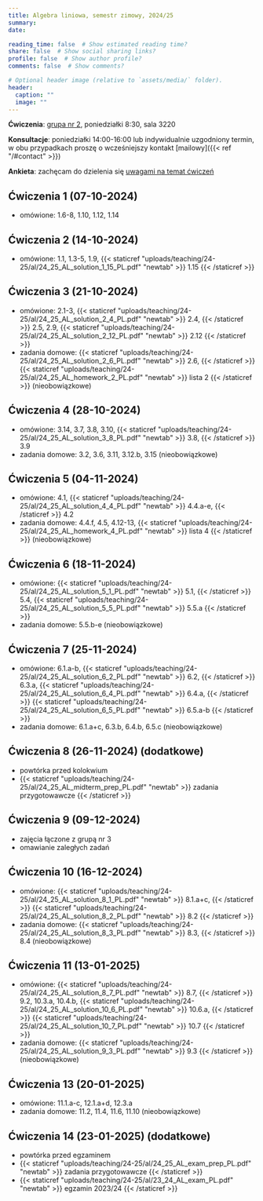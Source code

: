 ```yaml
---
title: Algebra liniowa, semestr zimowy, 2024/25
summary: 
date: 

reading_time: false  # Show estimated reading time?
share: false  # Show social sharing links?
profile: false  # Show author profile?
comments: false  # Show comments?

# Optional header image (relative to `assets/media/` folder).
header:
  caption: ""
  image: ""
---
```


**Ćwiczenia**: [grupa nr 2](https://usosweb.mimuw.edu.pl/kontroler.php?_action=katalog2/przedmioty/pokazZajecia&zaj_cyk_id=539777&gr_nr=2), poniedziałki 8:30, sala 3220

**Konsultacje**: poniedziałki 14:00-16:00 lub indywidualnie uzgodniony termin, w obu przypadkach proszę o wcześniejszy kontakt [mailowy]({{< ref "/#contact" >}})

**Ankieta**: zachęcam do dzielenia się [uwagami na temat ćwiczeń](https://docs.google.com/forms/d/e/1FAIpQLSfSoMb8Fyt6cVvc0bmzPR_cv38ibVP3MYOKfQvMBZvOqDjJ5A/viewform?usp=sf_link)

## Ćwiczenia 1 (07-10-2024)
- omówione: 1.6-8, 1.10, 1.12, 1.14

## Ćwiczenia 2 (14-10-2024)
- omówione: 1.1, 1.3-5, 1.9, {{< staticref "uploads/teaching/24-25/al/24_25_AL_solution_1_15_PL.pdf" "newtab" >}} 1.15 {{< /staticref >}}

## Ćwiczenia 3 (21-10-2024)
- omówione: 2.1-3, {{< staticref "uploads/teaching/24-25/al/24_25_AL_solution_2_4_PL.pdf" "newtab" >}} 2.4, {{< /staticref >}} 2.5, 2.9, {{< staticref "uploads/teaching/24-25/al/24_25_AL_solution_2_12_PL.pdf" "newtab" >}} 2.12 {{< /staticref >}}
- zadania domowe: {{< staticref "uploads/teaching/24-25/al/24_25_AL_solution_2_6_PL.pdf" "newtab" >}} 2.6, {{< /staticref >}} {{< staticref "uploads/teaching/24-25/al/24_25_AL_homework_2_PL.pdf" "newtab" >}} lista 2 {{< /staticref >}} (nieobowiązkowe)

## Ćwiczenia 4 (28-10-2024)
- omówione: 3.14, 3.7, 3.8, 3.10, {{< staticref "uploads/teaching/24-25/al/24_25_AL_solution_3_8_PL.pdf" "newtab" >}} 3.8, {{< /staticref >}} 3.9
- zadania domowe: 3.2, 3.6, 3.11, 3.12.b, 3.15 (nieobowiązkowe) 

## Ćwiczenia 5 (04-11-2024)
- omówione: 4.1, {{< staticref "uploads/teaching/24-25/al/24_25_AL_solution_4_4_PL.pdf" "newtab" >}} 4.4.a-e, {{< /staticref >}} 4.2
- zadania domowe: 4.4.f, 4.5, 4.12-13, {{< staticref "uploads/teaching/24-25/al/24_25_AL_homework_4_PL.pdf" "newtab" >}} lista 4 {{< /staticref >}} (nieobowiązkowe)

## Ćwiczenia 6 (18-11-2024)
- omówione: {{< staticref "uploads/teaching/24-25/al/24_25_AL_solution_5_1_PL.pdf" "newtab" >}} 5.1, {{< /staticref >}} 5.4, {{< staticref "uploads/teaching/24-25/al/24_25_AL_solution_5_5_PL.pdf" "newtab" >}} 5.5.a {{< /staticref >}}
- zadania domowe: 5.5.b-e (nieobowiązkowe)

## Ćwiczenia 7 (25-11-2024)
- omówione: 6.1.a-b, {{< staticref "uploads/teaching/24-25/al/24_25_AL_solution_6_2_PL.pdf" "newtab" >}} 6.2, {{< /staticref >}} 6.3.a, {{< staticref "uploads/teaching/24-25/al/24_25_AL_solution_6_4_PL.pdf" "newtab" >}} 6.4.a, {{< /staticref >}} {{< staticref "uploads/teaching/24-25/al/24_25_AL_solution_6_5_PL.pdf" "newtab" >}} 6.5.a-b {{< /staticref >}}
- zadania domowe: 6.1.a+c, 6.3.b, 6.4.b, 6.5.c (nieobowiązkowe)

## Ćwiczenia 8 (26-11-2024) (dodatkowe)
- powtórka przed kolokwium
- {{< staticref "uploads/teaching/24-25/al/24_25_AL_midterm_prep_PL.pdf" "newtab" >}} zadania przygotowawcze {{< /staticref >}}

## Ćwiczenia 9 (09-12-2024)
- zajęcia łączone z grupą nr 3
- omawianie zaległych zadań

## Ćwiczenia 10 (16-12-2024)
- omówione: {{< staticref "uploads/teaching/24-25/al/24_25_AL_solution_8_1_PL.pdf" "newtab" >}} 8.1.a+c, {{< /staticref >}} {{< staticref "uploads/teaching/24-25/al/24_25_AL_solution_8_2_PL.pdf" "newtab" >}} 8.2 {{< /staticref >}}
- zadania domowe: {{< staticref "uploads/teaching/24-25/al/24_25_AL_solution_8_3_PL.pdf" "newtab" >}} 8.3, {{< /staticref >}} 8.4 (nieobowiązkowe)

## Ćwiczenia 11 (13-01-2025)
- omówione: {{< staticref "uploads/teaching/24-25/al/24_25_AL_solution_8_7_PL.pdf" "newtab" >}} 8.7, {{< /staticref >}} 9.2, 10.3.a, 10.4.b, {{< staticref "uploads/teaching/24-25/al/24_25_AL_solution_10_6_PL.pdf" "newtab" >}} 10.6.a, {{< /staticref >}} {{< staticref "uploads/teaching/24-25/al/24_25_AL_solution_10_7_PL.pdf" "newtab" >}} 10.7 {{< /staticref >}}
- zadania domowe: {{< staticref "uploads/teaching/24-25/al/24_25_AL_solution_9_3_PL.pdf" "newtab" >}} 9.3 {{< /staticref >}} (nieobowiązkowe)

## Ćwiczenia 13 (20-01-2025)
- omówione: 11.1.a-c, 12.1.a+d, 12.3.a
- zadania domowe: 11.2, 11.4, 11.6, 11.10 (nieobowiązkowe)

## Ćwiczenia 14 (23-01-2025) (dodatkowe)
- powtórka przed egzaminem
- {{< staticref "uploads/teaching/24-25/al/24_25_AL_exam_prep_PL.pdf" "newtab" >}} zadania przygotowawcze {{< /staticref >}}
- {{< staticref "uploads/teaching/24-25/al/23_24_AL_exam_PL.pdf" "newtab" >}} egzamin 2023/24 {{< /staticref >}}



<!-- ## Ćwiczenia 2 (16-10-2023)
- omówione (seria 2): 1-3, {{< staticref "uploads/teaching/23-24/al/23_24_AL_solution_2_4_PL.pdf" "newtab" >}} 4 {{< /staticref >}}, 5, {{< staticref "uploads/teaching/23-24/al/23_24_AL_solution_2_6_PL.pdf" "newtab" >}} 6 {{< /staticref >}}, 9, {{< staticref "uploads/teaching/23-24/al/23_24_AL_solution_2_12_PL.pdf" "newtab" >}} 12 {{< /staticref >}}
- {{< staticref "uploads/teaching/23-24/al/23_24_AL_homework_2_PL.pdf" "newtab" >}} zadania domowe {{< /staticref >}} (nieobowiązkowe)

## Ćwiczenia 3 (23-10-2023)
- omówione (seria 3): 6, 7, {{< staticref "uploads/teaching/23-24/al/23_24_AL_solution_3_8_PL.pdf" "newtab" >}} 8 {{< /staticref >}}, 10, 14

## Ćwiczenia 4 (06-11-2023)
- omówione (seria 4): 1, 2, {{< staticref "uploads/teaching/23-24/al/23_24_AL_solution_4_4_PL.pdf" "newtab" >}} 4 {{< /staticref >}}
- {{< staticref "uploads/teaching/23-24/al/23_24_AL_homework_4_PL.pdf" "newtab" >}} zadania domowe {{< /staticref >}} (nieobowiązkowe)

## Ćwiczenia 5 (13-11-2023)
- omówione (seria 5): 1, 4, {{< staticref "uploads/teaching/23-24/al/23_24_AL_solution_5_5_PL.pdf" "newtab" >}} 5 {{< /staticref >}} (częściowo)

## Ćwiczenia 6 (20-11-2023)
- omówione (seria 6): 1, {{< staticref "uploads/teaching/23-24/al/23_24_AL_solution_6_2_PL.pdf" "newtab" >}} 2 {{< /staticref >}}, {{< staticref "uploads/teaching/23-24/al/23_24_AL_solution_6_4_PL.pdf" "newtab" >}} 4 {{< /staticref >}}

## Ćwiczenia 7 (20-11-2023) (dodatkowe)
- powtórka przed kolokwium
- {{< staticref "uploads/teaching/23-24/al/23_24_AL_midterm_prep_PL.pdf" "newtab" >}} zadania przygotowawcze {{< /staticref >}}
- omówione: {{< staticref "uploads/teaching/23-24/al/23_24_AL_solution_6_5_PL.pdf" "newtab" >}} 6.5 {{< /staticref >}} i 4, 6 z przygotowawczych -->
<!-- - od 14:15 do 16:00 w tej samej sali co ćwiczenia -->

<!-- ## Ćwiczenia 8 (27-11-2023)
- omówione: {{< staticref "uploads/teaching/23-24/al/23_24_AL_solution_midterm_exam_PL.pdf" "newtab" >}} zadania z kolokwium {{< /staticref >}}

## Ćwiczenia 9 (04-12-2023)
- omówione (seria 7): 2-5, 7, 9, 13

## Ćwiczenia 10 (18-12-2023)
- omówione (seria 8): {{< staticref "uploads/teaching/23-24/al/23_24_AL_solution_8_1_PL.pdf" "newtab" >}} 1 {{< /staticref >}}, {{< staticref "uploads/teaching/23-24/al/23_24_AL_solution_8_2_PL.pdf" "newtab" >}} 2 {{< /staticref >}}
- zadania domowe (seria 8): {{< staticref "uploads/teaching/23-24/al/23_24_AL_solution_8_3_PL.pdf" "newtab" >}} 3 {{< /staticref >}}, 4

## Ćwiczenia 11 (08-01-2024)
- omówione (seria 8): 7, (seria 9): 2, {{< staticref "uploads/teaching/23-24/al/23_24_AL_solution_9_3_PL.pdf" "newtab" >}} 3 {{< /staticref >}}

## Ćwiczenia 12 (15-01-2024)
- omówione (seria 10): 3, 4, 5, {{< staticref "uploads/teaching/23-24/al/23_24_AL_solution_10_6_PL.pdf" "newtab" >}} 6 {{< /staticref >}}, {{< staticref "uploads/teaching/23-24/al/23_24_AL_solution_10_7_PL.pdf" "newtab" >}} 7 {{< /staticref >}}

## Ćwiczenia 13 (22-01-2024)
- omówione (seria 11): 1, (seria 12): 1, 3

## Ćwiczenia 14 (29-01-2024) (dodatkowe)
- powtórka przed egzaminem
- {{< staticref "uploads/teaching/23-24/al/23_24_AL_exam_prep_PL.pdf" "newtab" >}} zadania przygotowawcze {{< /staticref >}}
- omówione: 1, 3, 4, 5, {{< staticref "uploads/teaching/23-24/al/23_24_AL_solution_exam_prep_6_PL.pdf" "newtab" >}} 6 {{< /staticref >}} -->
<!-- - od 14:00 w sali 3260 -->